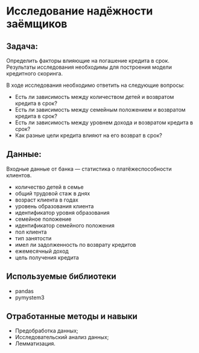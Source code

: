 # Исследование надёжности заёмщиков

## Задача: 

Определить факторы влияющие на погашение кредита в срок. Результаты исследования необходимы для построения модели кредитного скоринга.

В ходе исследования необходимо ответить на следующие вопросы:

- Есть ли зависимость между количеством детей и возвратом кредита в срок?
- Есть ли зависимость между семейным положением и возвратом кредита в срок?
- Есть ли зависимость между уровнем дохода и возвратом кредита в срок?
- Как разные цели кредита влияют на его возврат в срок?

## Данные:
Входные данные от банка — статистика о платёжеспособности клиентов.

- количество детей в семье
- общий трудовой стаж в днях
- возраст клиента в годах
- уровень образования клиента
- идентификатор уровня образования
- семейное положение
- идентификатор семейного положения
- пол клиента
- тип занятости
- имел ли задолженность по возврату кредитов
- ежемесячный доход
- цель получения кредита


## Используемые библиотеки
- pandas
- pymystem3

## Отработанные методы и навыки
- Предобработка данных;
- Исследовательский анализ данных;
- Лемматизация.
